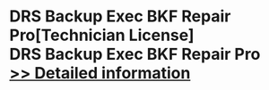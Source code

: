 # DRS Backup Exec BKF Repair Pro[Technician License]<br />DRS Backup Exec BKF Repair Pro<br />[>> Detailed information](https://secure.shareit.com/shareit/product.html?productid=301009942&affiliateid=200057808)